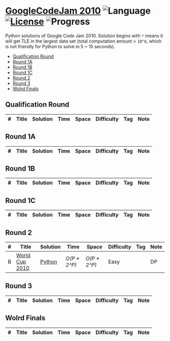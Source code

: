 # [GoogleCodeJam 2010](https://codejam.withgoogle.com/2010/challenges) ![Language](https://img.shields.io/badge/language-Python-orange.svg) [![License](https://img.shields.io/badge/license-MIT-blue.svg)](./LICENSE) ![Progress](https://img.shields.io/badge/progress-11%20%2F%2029-ff69b4.svg)

Python solutions of Google Code Jam 2010. Solution begins with `*` means it will get TLE in the largest data set (total computation amount > `10^8`, which is not friendly for Python to solve in 5 ~ 15 seconds).

* [Qualification Round](https://github.com/kamyu104/GoogleCodeJam-2010#qualification-round)
* [Round 1A](https://github.com/kamyu104/GoogleCodeJam-2010#round-1a)
* [Round 1B](https://github.com/kamyu104/GoogleCodeJam-2010#round-1b)
* [Round 1C](https://github.com/kamyu104/GoogleCodeJam-2010#round-1c)
* [Round 2](https://github.com/kamyu104/GoogleCodeJam-2010#round-2)
* [Round 3](https://github.com/kamyu104/GoogleCodeJam-2010#round-3)
* [Wolrd Finals](https://github.com/kamyu104/GoogleCodeJam-2010#world-finals)

## Qualification Round
| # | Title | Solution | Time | Space | Difficulty | Tag | Note |
|---| ----- | -------- | ---- | ----- | ---------- | --- | ---- |

## Round 1A
| # | Title | Solution | Time | Space | Difficulty | Tag | Note |
|---| ----- | -------- | ---- | ----- | ---------- | --- | ---- |

## Round 1B
| # | Title | Solution | Time | Space | Difficulty | Tag | Note |
|---| ----- | -------- | ---- | ----- | ---------- | --- | ---- |

## Round 1C
| # | Title | Solution | Time | Space | Difficulty | Tag | Note |
|---| ----- | -------- | ---- | ----- | ---------- | --- | ---- |

## Round 2
| # | Title | Solution | Time | Space | Difficulty | Tag | Note |
|---| ----- | -------- | ---- | ----- | ---------- | --- | ---- |
|B| [World Cup 2010](https://code.google.com/codejam/contest/635102/dashboard#s=p1&a=1)| [Python](./Round%202/wolrd-cup-2010.py)| _O(P * 2^P)_ | _O(P * 2^P)_ | Easy | | DP |

## Round 3
| # | Title | Solution | Time | Space | Difficulty | Tag | Note |
|---| ----- | -------- | ---- | ----- | ---------- | --- | ---- |

## Wolrd Finals
| # | Title | Solution | Time | Space | Difficulty | Tag | Note |
|---| ----- | -------- | ---- | ----- | ---------- | --- | ---- |

